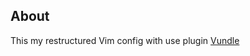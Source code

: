 ## About

This my restructured Vim config with use plugin [Vundle]

[Vundle]:http://github.com/gmarik/vundle
